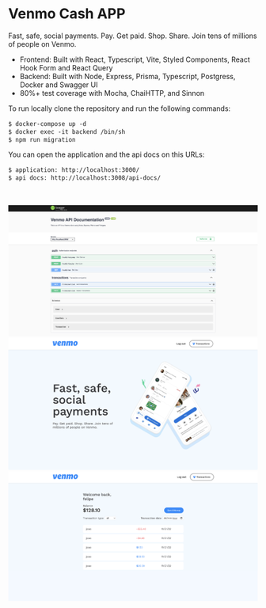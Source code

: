 # Venmo Cash APP

Fast, safe, social payments. Pay. Get paid. Shop. Share. Join tens of millions of people on Venmo.

  - Frontend: Built with React, Typescript, Vite, Styled Components, React Hook Form and React Query
  - Backend: Built with Node, Express, Prisma, Typescript, Postgress, Docker and Swagger UI
  - 80%+ test coverage with Mocha, ChaiHTTP, and Sinnon
  
To run locally clone the repository and run the following commands:
<br>

```
$ docker-compose up -d
$ docker exec -it backend /bin/sh
$ npm run migration
```

You can open the application and the api docs on this URLs:
<br>
```
$ application: http://localhost:3000/ 
$ api docs: http://localhost:3008/api-docs/
```

<br>
<br>
<img src="./swagger.png"/>
<img src="./home.png"/>
<img src="./transactions.png"/>

